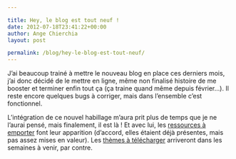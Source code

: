 ```yaml
---

title: Hey, le blog est tout neuf !
date: 2012-07-18T23:41:22+00:00
author: Ange Chierchia
layout: post

permalink: /blog/hey-le-blog-est-tout-neuf/
---
```

J&rsquo;ai beaucoup trainé à mettre le nouveau blog en place ces derniers mois, j&rsquo;ai donc décidé de le mettre en ligne, même non finalisé histoire de me booster et terminer enfin tout ça (ça traine quand même depuis février&#8230;). Il reste encore quelques bugs à corriger, mais dans l&rsquo;ensemble c&rsquo;est fonctionnel.

L&rsquo;intégration de ce nouvel habillage m&rsquo;aura prit plus de temps que je ne l&rsquo;aurai pensé, mais finalement, il est là ! Et avec lui, les [ressources à emporter](http://chierchia.fr/ressources-a-emporter/ "Ressources à emporter") font leur apparition (d&rsquo;accord, elles étaient déjà présentes, mais pas assez mises en valeur). Les [thèmes à télécharger](http://chierchia.fr/themes-a-telecharger/ "Thèmes à télécharger") arriveront dans les semaines à venir, par contre.